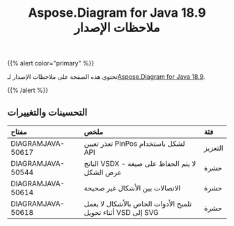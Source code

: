 ﻿---
title: Aspose.Diagram for Java 18.9 ملاحظات الإصدار
type: docs
weight: 40
url: /ar/java/aspose-diagram-for-java-18-9-release-notes/
---
{{% alert color="primary" %}} 

 تحتوي هذه الصفحة على ملاحظات الإصدار لـ[Aspose.Diagram for Java 18.9](https://docs.aspose.com/diagram/java/aspose-diagram-for-java-18-9-release-notes/).

{{% /alert %}} 
## **التحسينات والتغييرات**

|**مفتاح**|**ملخص**|**فئة**|
|:- |:- |:- |
|DIAGRAMJAVA-50617|تعذر تعيين PinPos لشكل باستخدام API|التعزيز|
|DIAGRAMJAVA-50544|الناتج VSDX - لا يتم الحفاظ على صيغة عرض الشكل|حشرة|
|DIAGRAMJAVA-50614|الاتصالات بين الأشكال غير صحيحة|حشرة|
|DIAGRAMJAVA-50618|تلميح الأدوات الخاص بالأشكال لا يعمل أثناء تحويل VSD إلى SVG|حشرة|

